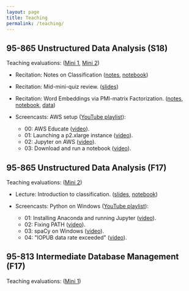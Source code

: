```yaml
---
layout: page
title: Teaching 
permalink: /teaching/
---
```


## 95-865 Unstructured Data Analysis (S18)

Teaching evaluations: ([Mini 1](https://drive.google.com/open?id=1SFOzGDP6hft34oBe2Ggdv1GkSr2f9cM4),
                       [Mini 2](https://drive.google.com/open?id=1eRNjIFovqIBimYWoWSF-86vQ7felMy_b))

   * Recitation: Notes on Classification 
     ([notes](95865-recitation-classification.pdf),
      [notebook](https://gist.github.com/emaadmanzoor/0ba78a2920ea0858b54942eff8b08820))
   
   * Recitation: Mid-mini-quiz review. 
     ([slides](95865-recitation-mid_mini_quiz_review.pdf))

   * Recitation: Word Embeddings via PMI-matrix Factorization.
     ([notes](95865-recitation-word2vec_as_PMI.pdf),
      [notebook](https://gist.github.com/emaadmanzoor/1d06e0751a3f7d39bc6814941b37531d),
      [data](https://www.kaggle.com/hacker-news/hacker-news-posts/downloads/HN_posts_year_to_Sep_26_2016.csv))
   
   * Screencasts: AWS setup ([YouTube playlist](https://www.youtube.com/watch?v=JgDzXW99QJw&list=PLcHK-U_3XaQtymzGpHTmRGTirnZ43wb0H)):
      * 00: AWS Educate ([video](https://youtu.be/JgDzXW99QJw)).
      * 01: Launching a p2.xlarge instance ([video](https://youtu.be/6u95qGzU5bM)).
      * 02: Jupyter on AWS ([video](https://youtu.be/qfWvmWBz4Ys)).
      * 03: Download and run a notebook ([video](https://youtu.be/JiOl3qN1lEM)).

## 95-865 Unstructured Data Analysis (F17)

Teaching evaluations: ([Mini 2](https://drive.google.com/open?id=1r97q7ndpGFEH2NFNXD2UWpCTaeaczrTp))

   * Lecture: Introduction to classification.
     ([slides](https://speakerdeck.com/emaadmanzoor/introduction-to-classification),
      [notebook](https://gist.github.com/emaadmanzoor/0ba78a2920ea0858b54942eff8b08820))

   * Screencasts: Python on Windows ([YouTube playlist](https://www.youtube.com/watch?v=xKg2anRkg-M&list=PLcHK-U_3XaQvdjiU1d9r3dn_1xLyablE4)):
      * 01: Installing Anaconda and running Jupyter ([video](https://www.youtube.com/watch?v=xKg2anRkg-M&list=PLcHK-U_3XaQvdjiU1d9r3dn_1xLyablE4&index=1)).
      * 02: Fixing PATH ([video](https://www.youtube.com/watch?v=r1V_OcSIsEY&list=PLcHK-U_3XaQvdjiU1d9r3dn_1xLyablE4&index=2)).
      * 03: spaCy on Windows ([video](https://www.youtube.com/watch?v=hY_0YUKVNMU&list=PLcHK-U_3XaQvdjiU1d9r3dn_1xLyablE4&index=3)).
      * 04: "IOPUB data rate exceeded" ([video](https://www.youtube.com/watch?v=B_YlLf6fa5A&list=PLcHK-U_3XaQvdjiU1d9r3dn_1xLyablE4&index=4)).

## 95-813 Intermediate Database Management (F17)

Teaching evaluations: ([Mini 1](https://drive.google.com/open?id=1XCEhySFpHX3aRAjKWASuGEwrZpqoNhtF))
